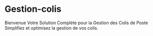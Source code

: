 # Gestion-colis
Bienvenue Votre Solution Complète pour la Gestion des Colis de Poste Simplifiez et optimisez la gestion de vos colis.
